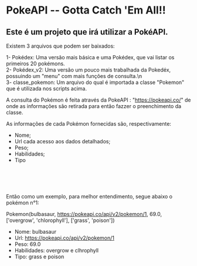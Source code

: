 # PokeAPI -- Gotta Catch 'Em All!! #

## Este é um projeto que irá utilizar a PokéAPI. ##


Existem 3 arquivos que podem ser baixados:

1- Pokédex: Uma versão mais básica e uma Pokédex, que vai listar os primeiros 20 pokémons.
<br />
2- Pokédex_v2: Uma versão um pouco mais trabalhada da Pokedéx, possuindo um "menu" com mais funções de consulta.\n
<br />
3- classe_pokemon: Um arquivo do qual é importada a classe "Pokemon" que é utilizada nos scripts acima.


A consulta do Pokémon é feita através da PokeAPI : "https://pokeapi.co/"
de onde as informações são retirada para então fazzer o preenchimento da classe.

As informações de cada Pokémon fornecidas são, respectivamente:

- Nome;
- Url cada acesso aos dados detalhados;
- Peso;
- Habilidades;
- Tipo

<br />
<br />
<br />
<br />
Então como um exemplo, para melhor entendimento, segue abaixo o pokémon n°1:


Pokemon(bulbasaur, https://pokeapi.co/api/v2/pokemon/1, 69.0, ['overgrow', 'chlorophyll'], ['grass', 'poison'])

- Nome: bulbasaur
- Url: https://pokeapi.co/api/v2/pokemon/1
- Peso: 69.0
- Habilidades: overgrow e clhrophyll
- Tipo: grass e poison
